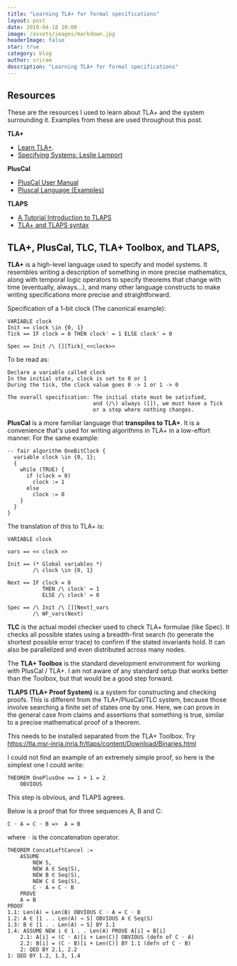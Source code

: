 ```yaml
---
title: "Learning TLA+ for formal specifications"
layout: post
date: 2019-04-18 10:00
image: /assets/images/markdown.jpg
headerImage: false
star: true
category: blog
author: sriram
description: "Learning TLA+ for formal specifications"
---
```



## Resources
These are the resources I used to learn about TLA+ and the system surrounding it. Examples from these are used throughout this post. 

**TLA+**
- [Learn TLA+](https://learntla.com/introduction/).
- [Specifying Systems: Leslie Lamport](https://lamport.azurewebsites.net/tla/book-02-08-08.pdf)

**PlusCal**
- [PlusCal User Manual](https://lamport.azurewebsites.net/tla/p-manual.pdf)
- [Pluscal Language (Examples)](https://lamport.azurewebsites.net/pubs/pluscal.pdf)

**TLAPS**
- [A Tutorial Introduction to TLAPS](http://tla2014.loria.fr/slides/kriener.pdf)
- [TLA+ and TLAPS syntax](http://lamport.azurewebsites.net/tla/tla2-guide.pdf)

## TLA+, PlusCal, TLC, TLA+ Toolbox, and TLAPS,
**TLA+** is a high-level language used to specify and model systems. It resembles writing a description of something in more precise mathematics, along with temporal logic operators to specify theorems that change with time (eventually, always...), and many other language constructs to make writing specifications more precise and straightforward.

Specification of a 1-bit clock (The canonical example):
```
VARIABLE clock
Init == clock \in {0, 1}
Tick == IF clock = 0 THEN clock' = 1 ELSE clock' = 0

Spec == Init /\ [][Tick]_<<clock>>
```

To be read as:

```
Declare a variable called clock
In the initial state, clock is set to 0 or 1
During the tick, the clock value goes 0 -> 1 or 1 -> 0

The overall specification: The initial state must be satisfied, 
                           and (/\) always ([]), we must have a Tick 
                           or a step where nothing changes.
```

**PlusCal** is a more familiar language that **transpiles to TLA+**. It is a convenience that's used for writing algorithms in TLA+ in a low-effort manner. For the same example:

```
-- fair algorithm OneBitClock {
  variable clock \in {0, 1};
  {
    while (TRUE) {
      if (clock = 0)
        clock := 1
      else 
        clock := 0    
    }
  }
}
```

The translation of this to TLA+ is:

```
VARIABLE clock

vars == << clock >>

Init == (* Global variables *)
        /\ clock \in {0, 1}

Next == IF clock = 0
           THEN /\ clock' = 1
           ELSE /\ clock' = 0

Spec == /\ Init /\ [][Next]_vars
        /\ WF_vars(Next)
```

**TLC** is the actual model checker used to check TLA+ formulae (like Spec). It checks all possible states using a breadth-first search (to generate the shortest possible error trace) to confirm if the stated invariants hold. It can also be parallelized and even distributed across many nodes. 

The **TLA+ Toolbox** is the standard development environment for working with PlusCal / TLA+. I am not aware of any standard setup that works better than the Toolbox, but that would be a good step forward.

**TLAPS (TLA+ Proof System)** is a system for constructing and checking proofs. This is different from the TLA+/PlusCal/TLC system, because those involve searching a finite set of states one by one. Here, we can prove in the general case from claims and assertions that something is true, similar to a precise mathematical proof of a theorem.

This needs to be installed separated from the TLA+ Toolbox. Try https://tla.msr-inria.inria.fr/tlaps/content/Download/Binaries.html

I could not find an example of an extremely simple proof, so here is the simplest one I could write:

```
THEOREM OnePlusOne == 1 + 1 = 2
    OBVIOUS
```

This step is obvious, and TLAPS agrees. 

Below is a proof that for three sequences A, B and C:

`C ◦ A = C ◦ B =>  A = B`

 where `◦` is the concatenation operator.
```
THEOREM ConcatLeftCancel :=
    ASSUME
        NEW S,
        NEW A ∈ Seq(S),
        NEW B ∈ Seq(S),
        NEW C ∈ Seq(S),
        C ◦ A = C ◦ B
    PROVE
    A = B
PROOF
1.1: Len(A) = Len(B) OBVIOUS C ◦ A = C ◦ B
1.2: A ∈ [1 . . Len(A) → S] OBVIOUS A ∈ Seq(S)
1.3: B ∈ [1 . . Len(A) → S] BY 1.1
1.4: ASSUME NEW i ∈ 1 . . Len(A) PROVE A[i] = B[i]
    2.1: A[i] = (C ◦ A)[i + Len(C)] OBVIOUS (defn of C ◦ A)
    2.2: B[i] = (C ◦ B)[i + Len(C)] BY 1.1 (defn of C ◦ B)
    2: QED BY 2.1, 2.2
1: QED BY 1.2, 1.3, 1.4
```